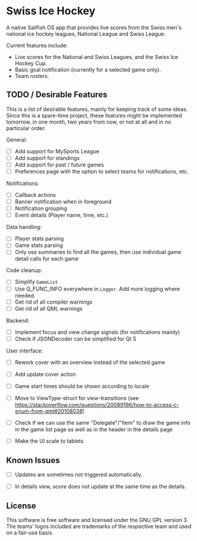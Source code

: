 # Swiss Ice Hockey
A native Sailfish OS app that provides live scores from the Swiss men's national ice hockey leagues, National League and Swiss League.

Current features include:
* Live scores for the National and Swiss Leagues, and the Swiss Ice Hockey Cup.
* Basic goal notification (currently for a selected game only).
* Team rosters.


## TODO / Desirable Features
This is a list of desirable features, mainly for keeping track of some ideas. Since this is a spare-time project, these features might be implemented tomorrow, in one month, two years from now, or not at all and in no particular order. 

General:
* [ ] Add support for MySports League
* [ ] Add support for standings
* [ ] Add support for past / future games
* [ ] Preferences page with the option to select teams for notifications, etc.

Notifications:
* [ ] Callback actions
* [ ] Banner notification when in foreground
* [ ] Notification grouping
* [ ] Event details (Player name, time, etc.)

Data handling:
* [ ] Player stats parsing
* [ ] Game stats parsing
* [ ] Only use summaries to find all the games, then use individual game detail calls for each game

Code cleanup:
* [ ] Simplify `GameList`
* [ ] Use Q_FUNC_INFO everywhere in `Logger`. Add more logging where needed.
* [ ] Get rid of all compiler warnings
* [ ] Get rid of all QML warnings

Backend:
* [ ] Implement focus and view change signals (for notifications mainly)
* [ ] Check if JSONDecoder can be simplified for Qt 5

User interface:
* [ ] Rework cover with an overview instead of the selected game
* [ ] Add update cover action
* [ ] Game start times should be shown according to locale
* [ ] Move to ViewType-struct for view-transitions (see 
    https://stackoverflow.com/questions/20089196/how-to-access-c-enum-from-qml#20108038)
* [ ] Check if we can use the same "Delegate"/"Item" to draw the game info in the game list page as well as in the header in the details page
* [ ] Make the UI scale to tablets


## Known Issues
* [ ] Updates are sometimes not triggered automatically.
* [ ] In details view, score does not update at the same time as the details.


## License
This software is free software and licensed under the GNU GPL version 3. The 
teams' logos included are trademarks of the respective team and used on a 
fair-use basis.

